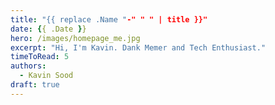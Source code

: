 ```yaml
---
title: "{{ replace .Name "-" " " | title }}"
date: {{ .Date }}
hero: /images/homepage_me.jpg
excerpt: "Hi, I'm Kavin. Dank Memer and Tech Enthusiast."
timeToRead: 5
authors:
  - Kavin Sood
draft: true
---
```



